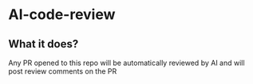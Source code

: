 # AI-code-review

## What it does? 
Any PR opened to this repo will be automatically reviewed by AI and will post review comments on the PR 

